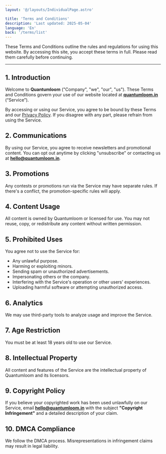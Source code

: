 ```yaml
---
layout: '@/layouts/IndividualPage.astro'

title: 'Terms and Conditions'
description: 'Last updated: 2025-05-04'
language: 'En'
back: '/terms/list'
---
```


These Terms and Conditions outline the rules and regulations for using this website. By accessing this site, you accept these terms in full. Please read them carefully before continuing.


---

## 1. Introduction

Welcome to **Quantumloom** ("Company", "we", "our", "us"). These Terms and Conditions govern your use of our website located at **[quantumloom.in](https://quantumloom.in)** (“Service”).

By accessing or using our Service, you agree to be bound by these Terms and our [Privacy Policy](./privacy-policy). If you disagree with any part, please refrain from using the Service.

## 2. Communications

By using our Service, you agree to receive newsletters and promotional content. You can opt out anytime by clicking "unsubscribe" or contacting us at **[hello@quantumloom.in](mailto:hello@quantumloom.in)**.

## 3. Promotions

Any contests or promotions run via the Service may have separate rules. If there's a conflict, the promotion-specific rules will apply.

## 4. Content Usage

All content is owned by Quantumloom or licensed for use. You may not reuse, copy, or redistribute any content without written permission.

## 5. Prohibited Uses

You agree not to use the Service for:

* Any unlawful purpose.
* Harming or exploiting minors.
* Sending spam or unauthorized advertisements.
* Impersonating others or the company.
* Interfering with the Service's operation or other users' experiences.
* Uploading harmful software or attempting unauthorized access.

## 6. Analytics

We may use third-party tools to analyze usage and improve the Service.

## 7. Age Restriction

You must be at least 18 years old to use our Service.

## 8. Intellectual Property

All content and features of the Service are the intellectual property of Quantumloom and its licensors.

## 9. Copyright Policy

If you believe your copyrighted work has been used unlawfully on our Service, email **[hello@quantumloom.in](mailto:hello@quantumloom.in)** with the subject **"Copyright Infringement"** and a detailed description of your claim.

## 10. DMCA Compliance

We follow the DMCA process. Misrepresentations in infringement claims may result in legal liability.



